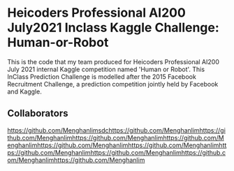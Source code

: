 # Heicoders Professional AI200 July2021 Inclass Kaggle Challenge: Human-or-Robot

This is the code that my team produced for Heicoders Professional AI200 July 2021 internal Kaggle competition named 'Human or Robot'. 
This InClass Prediction Challenge is modelled after the 2015 Facebook Recruitment Challenge, a prediction competition jointly held by Facebook and Kaggle.


## Collaborators
https://github.com/Menghanlimsdchttps://github.com/Menghanlimhttps://github.com/Menghanlimhttps://github.com/Menghanlimhttps://github.com/Menghanlimhttps://github.com/Menghanlimhttps://github.com/Menghanlimhttps://github.com/Menghanlimhttps://github.com/Menghanlimhttps://github.com/Menghanlimhttps://github.com/Menghanlim
